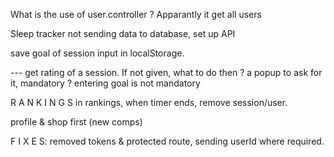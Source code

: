 What is the use of user.controller ? Apparantly it get all users 

Sleep tracker not sending data to database, set up API 


save goal of session input in localStorage. 

--- get rating of a session. If not given, what to do then ? a popup to ask for it, mandatory ? entering goal is not mandatory

R A N K I N G S 
in rankings, when timer ends, remove session/user. 



 
 
profile & shop first (new comps)



F I X E S: 
removed tokens & protected route, sending userId where required.
